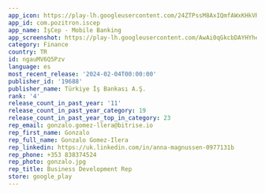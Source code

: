 ```yaml
---
app_icon: https://play-lh.googleusercontent.com/24ZTPssM8AxIQmfAWxKHkVRB_ITKNUMIj0XcqD1BmWM_sjQU1re33Yf3y09GGoya9w
app_id: com.pozitron.iscep
app_name: İşCep - Mobile Banking
app_screenshot: https://play-lh.googleusercontent.com/AwAi0qGkcbDAYHYhejZ4gZ2QNJdfIlNYgLGjaN9-gpfHQ2rVhBzXHIvlTqL-DQrB4cI
category: Finance
country: TR
id: ngauMV6Q5Pzv
language: es
most_recent_release: '2024-02-04T00:00:00'
publisher_id: '19688'
publisher_name: Türkiye İş Bankası A.Ş.
rank: '4'
release_count_in_past_year: '11'
release_count_in_past_year_category: 19
release_count_in_past_year_top_in_category: 23
rep_email: gonzalo.gomez-llera@bitrise.io
rep_first_name: Gonzalo
rep_full_name: Gonzalo Gomez-Ilera
rep_linkedin: https://uk.linkedin.com/in/anna-magnussen-0977131b
rep_phone: +353 838374524
rep_photo: gonzalo.jpg
rep_title: Business Development Rep
store: google_play
---
```

